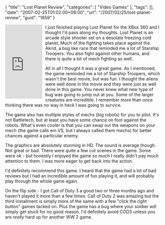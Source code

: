 {
	"title": "Lost Planet Review",
	"categories": [
		"Video Games"
	],
	"tags": [],
	"date": "2007-02-25T01:02:00+06:00",
	"url": "/2007/02/25/lost-planet-review",
	"guid": "1859"
}

<iframe src="http://rcm-na.amazon-adsystem.com/e/cm?t=raymondcamden-20&o=1&p=8&l=as1&asins=B000G75AXY&fc1=000000&IS2=1&lt1=_top&lc1=0000FF&bc1=000000&bg1=FFFFFF&f=ifr&npa=1" style="width:120px;height:240px;margin-right: 10px" scrolling="no" marginwidth="0" marginheight="0" frameborder="0" align="left"></iframe>

I just finished playing Lost Planet for the XBox 360 and I thought I'd pass along my thoughts. Lost Planet is an arcade style shooter set on a desolate freezing cold planet. Much of the fighting takes place against the Akrid, a bug like race that reminded me a <i>lot</i> of Starship Troopers. You also fight against other humans, and there is quite a bit of mech fighting as well. 

All in all I thought it was a great game. As I mentioned, the game reminded me a lot of Starship Troopers, which wasn't the best movie, but was fun. I thought the aliens were well done in the movie and they were just as well done in this game. You never knew what new type of bug was going to jump out at you. Some of the larger creatures are incredible. I remember more than once thinking there was no way in heck I was going to survice. 

The game also has multiple styles of mechs (big robots) for you to pilot. It's not Battletech, but at least you have some chance on foot against the robots. What's even cooler is that you can swap out the weapons on your mech (the game calls em VS, but I always called them mechs) for better chances against a particular enemy.

The graphics are absolutely stunning in HD. The sound is average though. Not great or bad. There were quite a few cut scenes in the game. Some were ok - but honestly I enjoyed the game so much I really didn't pay much attention to them. I was more eager to get back into the action.

I'd definitely recommend this game. I heard that the game had a lot of bad reviews but I had an incredible amount of fun playing it, and will probably play through the whole game again.

On the flip side - I got Call of Duty 3 a good two or three months ago and haven't played it more than a few times. Call of Duty 2 was amazing but the third installment is simply more of the same with a few "click the right button" games tacked on. Plus the game has a bug where your soldier will simply get stuck for no good reason. I'd definitely avoid COD3 unless you are <i>really</i> hard up for another WW 2 game.

<br clear="left">